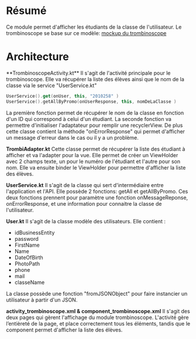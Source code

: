 <h1>Résumé</h1>
Ce module permet d'afficher les étudiants de la classe de l'utilisateur.
Le trombinoscope se base sur ce modèle: <a href="https://app.zeplin.io/project/5e187cb2853c8c01a6240e8d/screen/5e187dff7c824ea796c41913">mockup du trombinoscope</a>

<h1>Architecture</h1>
**TrombinoscopeActivity.kt**
Il s'agit de l'activité principale pour le trombinoscope. Elle va récupérer la liste des élèves ainsi que le nom de la classe via le service "UserService.kt"

```kotlin
UserService().get(onUser, this, "2010258" )
UserService().getAllByPromo(onUserResponse, this, nomDeLaClasse )
```

La première fonction permet de récupérer le nom de la classe en fonction d'un ID qui correspond à celui d'un étudiant.
La seconde fonction va permettre d'initialiser l'adaptateur pour remplir une recyclerView.
De plus cette classe contient la méthode "onErrorResponse" qui permet d'afficher un message d'erreur dans le cas ou il y a un problème.

**TrombiAdapter.kt**
Cette classe permet de récupérer la liste des étudiant à afficher et va l'adapter pour la vue.
Elle permet de créer un ViewHolder avec 2 champs texte, un pour le numéro de l'étudiant et l'autre
pour son nom.
Elle va ensuite binder le ViewHolder pour permettre d'afficher la liste des élèves.

**UserService.kt**
Il s'agit de la classe qui sert d'intermédiaire entre l'application et l'API. Elle possède 2 fonctions: getAll et getAllByPromo. Ces deux fonctions prennent pour paramètre une fonction onMessageReponse, onErrorResponse, et une information pour connaitre la classe de l'utilisateur.

**User.kt**
Il s'agit de la classe modèle des utilisateurs. Elle contient : 
- idBusinessEntity
- password
- FirstName
- Name
- DateOfBirth
- PhotoPath
- phone
- mail
- classeName

La classe possède une fonction "fromJSONObject" pour faire instancier un utilisateur à partir d'un JSON.

**activity_trombinoscope.xml & component_trombinoscope.xml**
Il s'agit des deux pages qui gèrent l'affichage du module trombinoscope.
L'activité gère l’entièreté de la page, et place correctement tous les éléments, tandis que le component permet d'afficher la liste des élèves.
